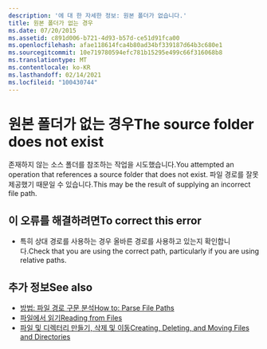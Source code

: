 ```yaml
---
description: '에 대 한 자세한 정보: 원본 폴더가 없습니다.'
title: 원본 폴더가 없는 경우
ms.date: 07/20/2015
ms.assetid: c891d006-b721-4d93-b57d-ce51d91fca00
ms.openlocfilehash: afae118614fca4b80ad34bf339187d64b3c680e1
ms.sourcegitcommit: 10e719780594efc781b15295e499c66f316068b8
ms.translationtype: MT
ms.contentlocale: ko-KR
ms.lasthandoff: 02/14/2021
ms.locfileid: "100430744"
---
```

# <a name="the-source-folder-does-not-exist"></a><span data-ttu-id="21f33-103">원본 폴더가 없는 경우</span><span class="sxs-lookup"><span data-stu-id="21f33-103">The source folder does not exist</span></span>

<span data-ttu-id="21f33-104">존재하지 않는 소스 폴더를 참조하는 작업을 시도했습니다.</span><span class="sxs-lookup"><span data-stu-id="21f33-104">You attempted an operation that references a source folder that does not exist.</span></span> <span data-ttu-id="21f33-105">파일 경로를 잘못 제공했기 때문일 수 있습니다.</span><span class="sxs-lookup"><span data-stu-id="21f33-105">This may be the result of supplying an incorrect file path.</span></span>  
  
## <a name="to-correct-this-error"></a><span data-ttu-id="21f33-106">이 오류를 해결하려면</span><span class="sxs-lookup"><span data-stu-id="21f33-106">To correct this error</span></span>  
  
- <span data-ttu-id="21f33-107">특히 상대 경로를 사용하는 경우 올바른 경로를 사용하고 있는지 확인합니다.</span><span class="sxs-lookup"><span data-stu-id="21f33-107">Check that you are using the correct path, particularly if you are using relative paths.</span></span>  
  
## <a name="see-also"></a><span data-ttu-id="21f33-108">추가 정보</span><span class="sxs-lookup"><span data-stu-id="21f33-108">See also</span></span>

- [<span data-ttu-id="21f33-109">방법: 파일 경로 구문 분석</span><span class="sxs-lookup"><span data-stu-id="21f33-109">How to: Parse File Paths</span></span>](../developing-apps/programming/drives-directories-files/how-to-parse-file-paths.md)
- [<span data-ttu-id="21f33-110">파일에서 읽기</span><span class="sxs-lookup"><span data-stu-id="21f33-110">Reading from Files</span></span>](../developing-apps/programming/drives-directories-files/reading-from-files.md)
- [<span data-ttu-id="21f33-111">파일 및 디렉터리 만들기, 삭제 및 이동</span><span class="sxs-lookup"><span data-stu-id="21f33-111">Creating, Deleting, and Moving Files and Directories</span></span>](../developing-apps/programming/drives-directories-files/creating-deleting-and-moving-files-and-directories.md)
